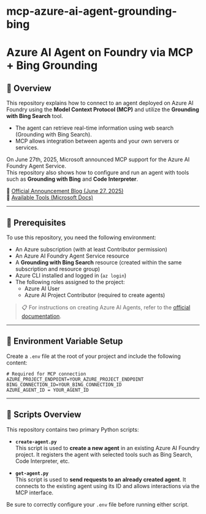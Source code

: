 # mcp-azure-ai-agent-grounding-bing

# Azure AI Agent on Foundry via MCP + Bing Grounding

## 🎯 Overview

This repository explains how to connect to an agent deployed on Azure AI Foundry using the **Model Context Protocol (MCP)** and utilize the **Grounding with Bing Search** tool.

- The agent can retrieve real-time information using web search (Grounding with Bing Search).
- MCP allows integration between agents and your own servers or services.

On June 27th, 2025, Microsoft announced MCP support for the Azure AI Foundry Agent Service.\
This repository also shows how to configure and run an agent with tools such as **Grounding with Bing** and **Code Interpreter**.

🔗 [Official Announcement Blog (June 27, 2025)](https://devblogs.microsoft.com/foundry/announcing-model-context-protocol-support-preview-in-azure-ai-foundry-agent-service/)\
🔗 [Available Tools (Microsoft Docs)](https://learn.microsoft.com/en-us/azure/ai-foundry/agents/how-to/tools/overview)

---

## 📆 Prerequisites

To use this repository, you need the following environment:

- An Azure subscription (with at least Contributor permission)
- An Azure AI Foundry Agent Service resource
- A **Grounding with Bing Search** resource (created within the same subscription and resource group)
- Azure CLI installed and logged in (`az login`)
- The following roles assigned to the project:
  - Azure AI User
  - Azure AI Project Contributor (required to create agents)

> 📋 For instructions on creating Azure AI Agents, refer to the [official documentation](https://learn.microsoft.com/en-us/azure/ai-foundry/agents/how-to/tools/overview).

---

## 🔧 Environment Variable Setup

Create a `.env` file at the root of your project and include the following content:

```env
# Required for MCP connection
AZURE_PROJECT_ENDPOINT=YOUR_AZURE_PROJECT_ENDPOINT
BING_CONNECTION_ID=YOUR_BING_CONNECTION_ID
AZURE_AGENT_ID = YOUR_AGENT_ID
```

---

## 🧩 Scripts Overview

This repository contains two primary Python scripts:

- **`create-agent.py`**  
  This script is used to **create a new agent** in an existing Azure AI Foundry project. It registers the agent with selected tools such as Bing Search, Code Interpreter, etc.

- **`get-agent.py`**  
  This script is used to **send requests to an already created agent**. It connects to the existing agent using its ID and allows interactions via the MCP interface.

Be sure to correctly configure your `.env` file before running either script.

